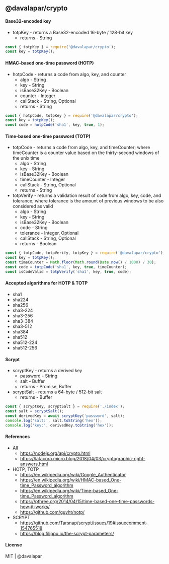 ## @davalapar/crypto

#### Base32-encoded key

- totpKey - returns a Base32-encoded 16-byte / 128-bit key
  - returns - String

```js
const { totpKey } = require('@davalapar/crypto');
const key = totpKey();
```

#### HMAC-based one-time password (HOTP)

- hotpCode - returns a code from algo, key, and counter
  - algo - String
  - key - String
  - isBase32Key - Boolean
  - counter - Integer
  - callStack - String, Optional
  - returns - String

```js
const { hotpCode, totpKey } = require('@davalapar/crypto');
const key = totpKey();
const code = hotpCode('sha1', key, true, 1);
```

#### Time-based one-time password (TOTP)

- totpCode - returns a code from algo, key, and timeCounter; where timeCounter is a counter value based on the thirty-second windows of the unix time
  - algo - String
  - key - String
  - isBase32Key - Boolean
  - timeCounter - Integer
  - callStack - String, Optional
  - returns - String
- totpVerify - returns a validation result of code from algo, key, code, and tolerance; where tolerance is the amount of previous windows to be also considered as valid
  - algo - String
  - key - String
  - isBase32Key - Boolean
  - code - String
  - tolerance - Integer, Optional
  - callStack - String, Optional
  - returns - Boolean

```js
const { totpCode, totpVerify, totpKey } = require('@davalapar/crypto');
const key = totpKey();
const timeCounter = Math.floor(Math.round(Date.now() / 1000) / 30);
const code = totpCode('sha1', key, true, timeCounter);
const isCodeValid = totpVerify('sha1', key, true, code);
```

#### Accepted algorithms for HOTP & TOTP

- sha1
- sha224
- sha256
- sha3-224
- sha3-256
- sha3-384
- sha3-512
- sha384
- sha512
- sha512-224
- sha512-256

#### Scrypt

- scryptKey - returns a derived key
  - password - String
  - salt - Buffer
  - returns - Promise, Buffer
- scryptSalt - returns a 64-byte / 512-bit salt
  - returns - Buffer

```js
const { scryptKey, scryptSalt } = require('./index');
const salt = scryptSalt();
const derivedKey = await scryptKey('password', salt);
console.log('salt:', salt.toString('hex'));
console.log('key:', derivedKey.toString('hex'));
```

#### References

- All
  - https://nodejs.org/api/crypto.html
  - https://latacora.micro.blog/2018/04/03/cryptographic-right-answers.html
- HOTP, TOTP
  - https://en.wikipedia.org/wiki/Google_Authenticator
  - https://en.wikipedia.org/wiki/HMAC-based_One-time_Password_algorithm
  - https://en.wikipedia.org/wiki/Time-based_One-time_Password_algorithm
  - https://pthree.org/2014/04/15/time-based-one-time-passwords-how-it-works/
  - https://github.com/guyht/notp/
- SCRYPT
  - https://github.com/Tarsnap/scrypt/issues/19#issuecomment-154765518
  - https://blog.filippo.io/the-scrypt-parameters/

#### License

MIT | @davalapar
